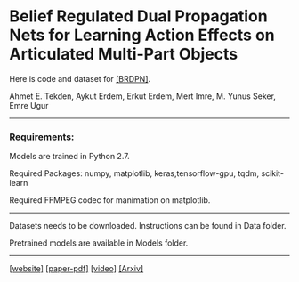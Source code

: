 # Belief Regulated Dual Propagation Nets for Learning Action Effects on Articulated Multi-Part Objects

Here is code and dataset for [[BRDPN]](https://arxiv.org/abs/1909.03785).

Ahmet E. Tekden, Aykut Erdem, Erkut Erdem, Mert Imre, M. Yunus Seker, Emre Ugur

----
### Requirements: 

Models are trained in Python 2.7.

Required Packages:
numpy, matplotlib, keras,tensorflow-gpu, tqdm, scikit-learn

Required FFMPEG codec for manimation on matplotlib.

----

Datasets needs to be downloaded. Instructions can be found in Data folder. 

Pretrained models are available in Models folder.

----

[[website]](https://fzaero.github.io/BRDPN/) [[paper-pdf]](https://fzaero.github.io/assets/papers/BRDPN.pdf) [[video]](https://youtu.be/uWPr7IFT_9k) [[Arxiv]](https://arxiv.org/abs/1909.03785)

